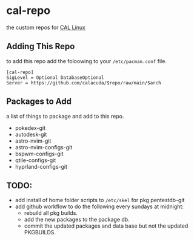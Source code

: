 # cal-repo

the custom repos for [CAL Linux](https://github.com/calacuda/cal-linux)

## Adding This Repo

to add this repo add the foloowing to your `/etc/pacman.conf` file.

```
[cal-repo]
SigLevel = Optional DatabaseOptional
Server = https://github.com/calacuda/$repo/raw/main/$arch
```

## Packages to Add

a list of things to package and add to this repo.

- pokedex-git
- autodesk-git
- astro-nvim-git
- astro-nvim-configs-git
- bspwm-configs-git
- qtile-configs-git
- hyprland-configs-git

## TODO:

- add install of home folder scripts to `/etc/skel` for pkg pentestdb-git
- add github workflow to do the following every sundays at midnight:
  - rebuild all pkg builds.
  - add the new packages to the package db.
  - commit the updated packages and data base but not the updated PKGBUILDS.
